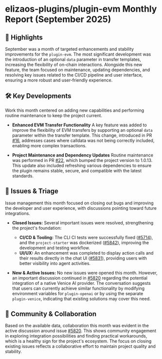 # elizaos-plugins/plugin-evm Monthly Report (September 2025)

## 🚀 Highlights
September was a month of targeted enhancements and stability improvements for the `plugin-evm`. The most significant development was the introduction of an optional `data` parameter in transfer templates, increasing the flexibility of on-chain interactions. Alongside this new feature, the team focused on maintenance, updating dependencies, and resolving key issues related to the CI/CD pipeline and user interface, ensuring a more robust and user-friendly experience.

## 🛠️ Key Developments
Work this month centered on adding new capabilities and performing routine maintenance to keep the project current.

- **Enhanced EVM Transfer Functionality**
  A key feature was added to improve the flexibility of EVM transfers by supporting an optional `data` parameter within the transfer template. This change, introduced in PR [#16](https://github.com/elizaos-plugins/plugin-evm/pull/16), addresses cases where calldata was not being correctly included, enabling more complex transactions.

- **Project Maintenance and Dependency Updates**
  Routine maintenance was performed in PR [#22](https://github.com/elizaos-plugins/plugin-evm/pull/22), which bumped the project version to 1.0.13. This update also included refreshing various dependencies to ensure the plugin remains stable, secure, and compatible with the latest standards.

## 🐛 Issues & Triage
Issue management this month focused on closing out bugs and improving the developer and user experience, with discussions pointing toward future integrations.

- **Closed Issues:**
  Several important issues were resolved, strengthening the project's foundation:
    - **CI/CD & Tooling:** The CLI CI tests were successfully fixed ([#5714](https://github.com/elizaos-plugins/plugin-evm/issues/5714)), and the `project-starter` was dockerized ([#5842](https://github.com/elizaos-plugins/plugin-evm/issues/5842)), improving the development and testing workflow.
    - **UI/UX:** An enhancement was completed to display action calls and their results directly in the chat UI ([#5831](https://github.com/elizaos-plugins/plugin-evm/issues/5831)), providing users with better visibility into agent activities.

- **New & Active Issues:**
  No new issues were opened this month. However, an important discussion continued in [#5820](https://github.com/elizaos-plugins/plugin-evm/issues/5820) regarding the potential integration of a native Venice AI provider. The conversation suggests that users can currently achieve similar functionality by modifying environment variables for `plugin-openai` or by using the separate `plugin-venice`, indicating that existing solutions may cover this need.

## 💬 Community & Collaboration
Based on the available data, collaboration this month was evident in the active discussion around issue [#5820](https://github.com/elizaos-plugins/plugin-evm/issues/5820). This shows community engagement in exploring integration possibilities and finding practical workarounds, which is a healthy sign for the project's ecosystem. The focus on closing existing issues reflects a collaborative effort to maintain project quality and stability.